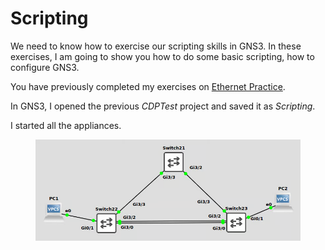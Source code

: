 # Scripting

We need to know how to exercise our scripting skills in GNS3. In these exercises, I am going to show you how to do some basic scripting, how to configure GNS3.

You have previously completed my exercises on [Ethernet Practice](https://johnoraw-education.gitbook.io/networking/ethernetpractice).

In GNS3, I opened the previous _CDPTest_ project and saved it as _Scripting_.&#x20;

I started all the appliances.

<figure><img src="../.gitbook/assets/image (1) (1) (1) (1) (1).png" alt=""><figcaption></figcaption></figure>
